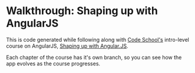 # Walkthrough: Shaping up with AngularJS

This is code generated while following along with [Code School's](http://codeschool.com) intro-level course on AngularJS, [Shaping up with Angular.JS](http://campus.codeschool.com/courses/shaping-up-with-angular-js).

Each chapter of the course has it's own branch, so you can see how the app evolves as the course progresses.
